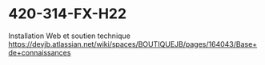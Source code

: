 # 420-314-FX-H22
Installation Web et soutien technique
https://devjb.atlassian.net/wiki/spaces/BOUTIQUEJB/pages/164043/Base+de+connaissances
